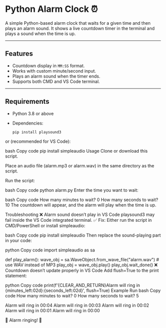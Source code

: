# Python Alarm Clock ⏰
A simple Python-based alarm clock that waits for a given time and then plays an alarm sound. It shows a live countdown timer in the terminal and plays a sound when the time is up.

---

## Features
- Countdown display in `MM:SS` format.
- Works with custom minute/second input.
- Plays an alarm sound when the timer ends.
- Supports both CMD and VS Code terminal.

---

## Requirements
- Python 3.8 or above  
- Dependencies:
  
  ```bash
  pip install playsound3
or (recommended for VS Code):

bash
Copy code
pip install simpleaudio
Usage
Clone or download this script.

Place an audio file (alarm.mp3 or alarm.wav) in the same directory as the script.

Run the script:

bash
Copy code
python alarm.py
Enter the time you want to wait:

bash
Copy code
How many minutes to wait? 0
How many seconds to wait? 10
The countdown will appear, and the alarm will play when the time is up.

Troubleshooting
❌ Alarm sound doesn’t play in VS Code
playsound3 may fail inside the VS Code integrated terminal.
✅ Fix: Either run the script in CMD/PowerShell or install simpleaudio:

bash
Copy code
pip install simpleaudio
Then replace the sound-playing part in your code:

python
Copy code
import simpleaudio as sa

def play_alarm():
    wave_obj = sa.WaveObject.from_wave_file("alarm.wav")  # use WAV instead of MP3
    play_obj = wave_obj.play()
    play_obj.wait_done()
❌ Countdown doesn’t update properly in VS Code
Add flush=True to the print statement:

python
Copy code
print(f'{CLEAR_AND_RETURN}Alarm will ring in {minutes_left:02d}:{seconds_left:02d}', flush=True)
Example Run
bash
Copy code
How many minutes to wait? 0
How many seconds to wait? 5

Alarm will ring in 00:04
Alarm will ring in 00:03
Alarm will ring in 00:02
Alarm will ring in 00:01
Alarm will ring in 00:00

🔔 Alarm ringing! 🔔
